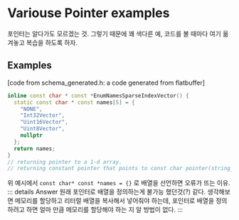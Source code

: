 # Variouse Pointer examples

포인터는 알다가도 모르겠는 것. 그렇기 때문에 꽤 색다른 예, 코드를 볼 때마다 여기 옮겨놓고 복습을 하도록 하자.

## Examples

[code from schema_generated.h: a code generated from flatbuffer]

```cpp
inline const char * const *EnumNamesSparseIndexVector() {
  static const char * const names[5] = {
    "NONE",
    "Int32Vector",
    "Uint16Vector",
    "Uint8Vector",
    nullptr
  };
  return names;
}
// returning pointer to a 1-d array.
// returning constant pointer that points to const char pointer(string_literals)
```
위 예시에서  `const char* const *names = {}` 로 배열을 선언하면 오류가 뜨는 이유.
::: details Answer
원래 포인터로 배열을 정의하는게 불가능 했던것(?) 같다. 생각해보면 메모리를 할당하고 리터럴 배열을 복사해서 넣어줘야 하는데, 포인터로 배열을 정의하려고 하면 얼마 만큼 메모리를 할당해야 하는 지 알 방법이 없다.
:::

